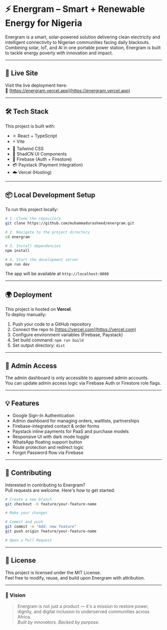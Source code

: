 # ⚡ Energram – Smart + Renewable Energy for Nigeria

Energram is a smart, solar-powered solution delivering clean electricity and intelligent connectivity to Nigerian communities facing daily blackouts. Combining solar, IoT, and AI in one portable power station, Energram is built to tackle energy poverty with innovation and impact.

---

## 🚀 Live Site

Visit the live deployment here:  
🔗 [https://energram.vercel.app](https://energram.vercel.app)

---

## 🛠️ Tech Stack

This project is built with:

- ⚛️ React + TypeScript  
- ⚡ Vite  
- 🎨 Tailwind CSS  
- 🧱 ShadCN UI Components  
- 🔐 Firebase (Auth + Firestore)  
- 💳 Paystack (Payment Integration)  
- ☁️ Vercel (Hosting)

---

## 📦 Local Development Setup

To run this project locally:

```bash
# 1. Clone the repository
git clone https://github.com/muhammadurasheed/energram.git

# 2. Navigate to the project directory
cd energram

# 3. Install dependencies
npm install

# 4. Start the development server
npm run dev
```

The app will be available at `http://localhost:8080`

---

## 🌍 Deployment

This project is hosted on **Vercel**.  
To deploy manually:

1. Push your code to a GitHub repository
2. Connect the repo to [https://vercel.com](https://vercel.com)
3. Configure environment variables (Firebase, Paystack)
4. Set build command: `npm run build`
5. Set output directory: `dist`

---

## 🔐 Admin Access

The admin dashboard is only accessible to approved admin accounts.  
You can update admin access logic via Firebase Auth or Firestore role flags.

---

## 💡 Features

- Google Sign-In Authentication
- Admin dashboard for managing orders, waitlists, partnerships
- Firebase-integrated contact & order forms
- Paystack inline payments for PaaS and purchase models
- Responsive UI with dark mode toggle
- WhatsApp floating support button
- Route protection and redirect logic
- Forgot Password flow via Firebase

---

## 🤝 Contributing

Interested in contributing to Energram?  
Pull requests are welcome. Here's how to get started:

```bash
# Create a new branch
git checkout -b feature/your-feature-name

# Make your changes

# Commit and push
git commit -m "Add: new feature"
git push origin feature/your-feature-name

# Open a Pull Request
```

---

## 📄 License

This project is licensed under the MIT License.  
Feel free to modify, reuse, and build upon Energram with attribution.

---

### 🧠 Vision

> Energram is not just a product — it's a mission to restore power, dignity, and digital inclusion to underserved communities across Africa.  
> _Built by innovators. Backed by purpose._